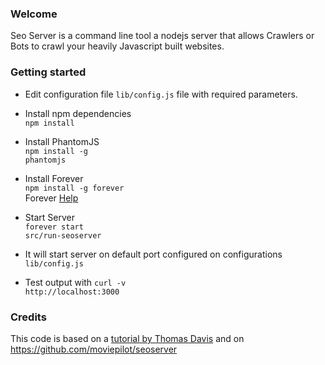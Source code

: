 ### Welcome
Seo Server is a command line tool a nodejs server that allows Crawlers or Bots to crawl your heavily Javascript built websites. 

### Getting started
* Edit configuration file `lib/config.js` file with required parameters.

* Install npm dependencies <br/>
<code>npm install</code>

* Install PhantomJS <br/>
<code>npm install -g phantomjs</code>

* Install Forever <br/>
<code>npm install -g forever</code><br/>
Forever [Help](https://www.npmjs.org/package/forever)

* Start Server <br/>
<code>forever start src/run-seoserver</code>

* It will start server on default port configured on configurations <code>lib/config.js</code>

* Test output with
<code>curl -v http://localhost:3000</code>

### Credits
This code is based on a [tutorial by Thomas Davis](http://backbonetutorials.com/seo-for-single-page-apps/) and on https://github.com/moviepilot/seoserver


